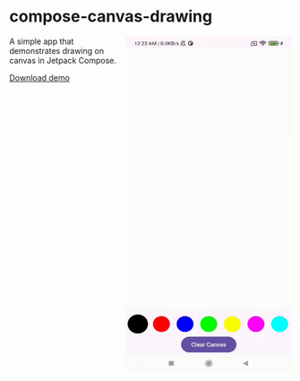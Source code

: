 # compose-canvas-drawing

<img align="right" width="296" height="600" src="https://github.com/raheemadamboev/compose-canvas-drawing/blob/main/extra/banner.gif" />

A simple app that demonstrates drawing on canvas in Jetpack Compose.

[Download demo](https://github.com/raheemadamboev/compose-canvas-drawing/blob/main/extra/app-debug.apk)
